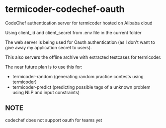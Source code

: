 # termicoder-codechef-oauth

CodeChef authentication server for termicoder hosted on Alibaba cloud

Using client_id and client_secret from .env file in the current folder

The web server is being used for Oauth authentication (as I don't want to give away my application secret to users).

This also servers the offline archive with extracted testcases for termicoder.

The near future plan is to use this for:

- termicoder-random (generating random practice contests using termicoder)
- termicoder-predict (predicting possible tags of a unknown problem using NLP and input constraints)

## NOTE

codechef does not support oauth for teams yet
